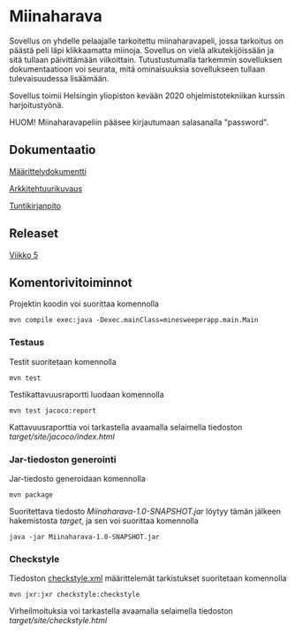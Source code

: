 # Miinaharava

Sovellus on yhdelle pelaajalle tarkoitettu miinaharavapeli, jossa tarkoitus on päästä peli läpi klikkaamatta miinoja. Sovellus on vielä alkutekijöissään ja sitä tullaan päivittämään viikoittain. Tutustustumalla tarkemmin sovelluksen dokumentaatioon voi seurata, mitä ominaisuuksia sovellukseen tullaan tulevaisuudessa lisäämään. 

Sovellus toimii Helsingin yliopiston kevään 2020 ohjelmistotekniikan kurssin harjoitustyönä.

HUOM! Miinaharavapeliin pääsee kirjautumaan salasanalla "password".

## Dokumentaatio

[Määrittelydokumentti](dokumentaatio/vaatimusmaarittely.md)

[Arkkitehtuurikuvaus](dokumentaatio/arkkitehtuuri.md)

[Tuntikirjanpito](dokumentaatio/tuntikirjanpito.md)

## Releaset

[Viikko 5](releases/tag/viikko5)

## Komentorivitoiminnot

Projektin koodin voi suorittaa komennolla
```
mvn compile exec:java -Dexec.mainClass=minesweeperapp.main.Main
```

### Testaus

Testit suoritetaan komennolla 

```
mvn test
```

Testikattavuusraportti luodaan komennolla

```
mvn test jacoco:report
```
Kattavuusraporttia voi tarkastella avaamalla selaimella tiedoston _target/site/jacoco/index.html_

### Jar-tiedoston generointi

Jar-tiedosto generoidaan komennolla
```
mvn package
```
Suoritettava tiedosto _Miinaharava-1.0-SNAPSHOT.jar_ löytyy tämän jälkeen hakemistosta _target_, ja sen voi suorittaa komennolla
```
java -jar Miinaharava-1.0-SNAPSHOT.jar
```

### Checkstyle

Tiedoston [checkstyle.xml](Miinaharava/checkstyle.xml) määrittelemät tarkistukset suoritetaan komennolla
```
mvn jxr:jxr checkstyle:checkstyle
```
Virheilmoituksia voi tarkastella avaamalla selaimella tiedoston _target/site/checkstyle.html_
